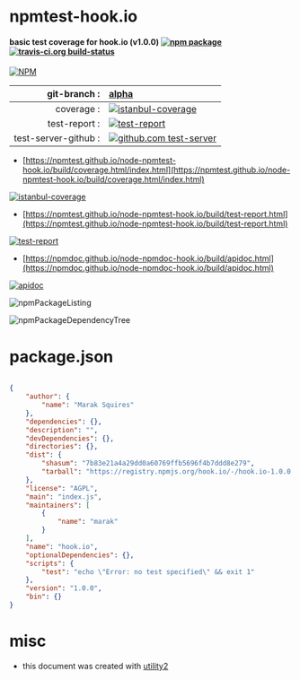 # npmtest-hook.io

#### basic test coverage for  hook.io (v1.0.0)  [![npm package](https://img.shields.io/npm/v/npmtest-hook.io.svg?style=flat-square)](https://www.npmjs.org/package/npmtest-hook.io) [![travis-ci.org build-status](https://api.travis-ci.org/npmtest/node-npmtest-hook.io.svg)](https://travis-ci.org/npmtest/node-npmtest-hook.io)

####

[![NPM](https://nodei.co/npm/hook.io.png?downloads=true&downloadRank=true&stars=true)](https://www.npmjs.com/package/hook.io)

| git-branch : | [alpha](https://github.com/npmtest/node-npmtest-hook.io/tree/alpha)|
|--:|:--|
| coverage : | [![istanbul-coverage](https://npmtest.github.io/node-npmtest-hook.io/build/coverage.badge.svg)](https://npmtest.github.io/node-npmtest-hook.io/build/coverage.html/index.html)|
| test-report : | [![test-report](https://npmtest.github.io/node-npmtest-hook.io/build/test-report.badge.svg)](https://npmtest.github.io/node-npmtest-hook.io/build/test-report.html)|
| test-server-github : | [![github.com test-server](https://npmtest.github.io/node-npmtest-hook.io/GitHub-Mark-32px.png)](https://npmtest.github.io/node-npmtest-hook.io/build/app/index.html) | | build-artifacts : | [![build-artifacts](https://npmtest.github.io/node-npmtest-hook.io/glyphicons_144_folder_open.png)](https://github.com/npmtest/node-npmtest-hook.io/tree/gh-pages/build)|

- [https://npmtest.github.io/node-npmtest-hook.io/build/coverage.html/index.html](https://npmtest.github.io/node-npmtest-hook.io/build/coverage.html/index.html)

[![istanbul-coverage](https://npmtest.github.io/node-npmtest-hook.io/build/screenCapture.buildCi.browser.%252Ftmp%252Fbuild%252Fcoverage.lib.html.png)](https://npmtest.github.io/node-npmtest-hook.io/build/coverage.html/index.html)

- [https://npmtest.github.io/node-npmtest-hook.io/build/test-report.html](https://npmtest.github.io/node-npmtest-hook.io/build/test-report.html)

[![test-report](https://npmtest.github.io/node-npmtest-hook.io/build/screenCapture.buildCi.browser.%252Ftmp%252Fbuild%252Ftest-report.html.png)](https://npmtest.github.io/node-npmtest-hook.io/build/test-report.html)

- [https://npmdoc.github.io/node-npmdoc-hook.io/build/apidoc.html](https://npmdoc.github.io/node-npmdoc-hook.io/build/apidoc.html)

[![apidoc](https://npmdoc.github.io/node-npmdoc-hook.io/build/screenCapture.buildCi.browser.%252Ftmp%252Fbuild%252Fapidoc.html.png)](https://npmdoc.github.io/node-npmdoc-hook.io/build/apidoc.html)

![npmPackageListing](https://npmtest.github.io/node-npmtest-hook.io/build/screenCapture.npmPackageListing.svg)

![npmPackageDependencyTree](https://npmtest.github.io/node-npmtest-hook.io/build/screenCapture.npmPackageDependencyTree.svg)



# package.json

```json

{
    "author": {
        "name": "Marak Squires"
    },
    "dependencies": {},
    "description": "",
    "devDependencies": {},
    "directories": {},
    "dist": {
        "shasum": "7b83e21a4a29dd0a60769ffb5696f4b7ddd8e279",
        "tarball": "https://registry.npmjs.org/hook.io/-/hook.io-1.0.0.tgz"
    },
    "license": "AGPL",
    "main": "index.js",
    "maintainers": [
        {
            "name": "marak"
        }
    ],
    "name": "hook.io",
    "optionalDependencies": {},
    "scripts": {
        "test": "echo \"Error: no test specified\" && exit 1"
    },
    "version": "1.0.0",
    "bin": {}
}
```



# misc
- this document was created with [utility2](https://github.com/kaizhu256/node-utility2)
